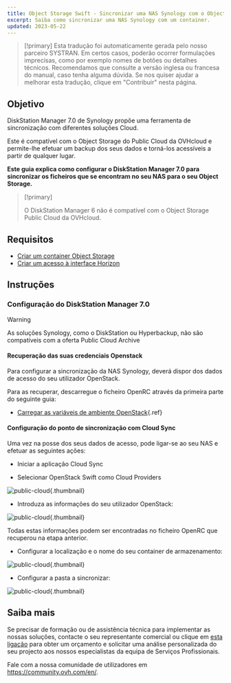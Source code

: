 ```yaml
---
title: Object Storage Swift - Sincronizar uma NAS Synology com o Object Storage
excerpt: Saiba como sincronizar uma NAS Synology com um container.
updated: 2023-05-22
---
```


> [!primary]
> Esta tradução foi automaticamente gerada pelo nosso parceiro SYSTRAN. Em certos casos, poderão ocorrer formulações imprecisas, como por exemplo nomes de botões ou detalhes técnicos. Recomendamos que consulte a versão inglesa ou francesa do manual, caso tenha alguma dúvida. Se nos quiser ajudar a melhorar esta tradução, clique em "Contribuir" nesta página.
>

## Objetivo

DiskStation Manager 7.0 de Synology propõe uma ferramenta de sincronização com diferentes soluções Cloud.

Este é compatível com o Object Storage do Public Cloud da OVHcloud e permite-lhe efetuar um backup dos seus dados e torná-los acessíveis a partir de qualquer lugar.

**Este guia explica como configurar o DiskStation Manager 7.0 para sincronizar os ficheiros que se encontram no seu NAS para o seu Object Storage.**

> [!primary]
>
> O DiskStation Manager 6 não é compatível com o Object Storage Public Cloud da OVHcloud.
>

## Requisitos

- [Criar um container Object Storage](/pages/storage_and_backup/object_storage/pcs_create_container)
- [Criar um acesso à interface Horizon](/pages/public_cloud/compute/create_and_delete_a_user#criacao-de-um-utilizador-openstack)

## Instruções

### Configuração do DiskStation Manager 7.0

> [!warning]
>
> As soluções Synology, como o DiskStation ou Hyperbackup, não são compatíveis com a oferta Public Cloud Archive
>

#### Recuperação das suas credenciais Openstack

Para configurar a sincronização da NAS Synology, deverá dispor dos dados de acesso do seu utilizador OpenStack.

Para as recuperar, descarregue o ficheiro OpenRC através da primeira parte do seguinte guia:

- [Carregar as variáveis de ambiente OpenStack](/pages/public_cloud/compute/loading_openstack_environment_variables#etapa-1-recuperar-as-variaveis){.ref}

#### Configuração do ponto de sincronização com Cloud Sync

Uma vez na posse dos seus dados de acesso, pode ligar-se ao seu NAS e efetuar as seguintes ações:

- Iniciar a aplicação Cloud Sync

- Selecionar OpenStack Swift como Cloud Providers

![public-cloud](images/DSM7_1.png){.thumbnail}

- Introduza as informações do seu utilizador OpenStack:

![public-cloud](images/DSM7_2.png){.thumbnail}

Todas estas informações podem ser encontradas no ficheiro OpenRC que recuperou na etapa anterior.

- Configurar a localização e o nome do seu container de armazenamento:

![public-cloud](images/DSM7_3.png){.thumbnail}

- Configurar a pasta a sincronizar:

![public-cloud](images/DSM7_4.png){.thumbnail}

## Saiba mais

Se precisar de formação ou de assistência técnica para implementar as nossas soluções, contacte o seu representante comercial ou clique em [esta ligação](/links/professional-services) para obter um orçamento e solicitar uma análise personalizada do seu projecto aos nossos especialistas da equipa de Serviços Profissionais.

Fale com a nossa comunidade de utilizadores em <https://community.ovh.com/en/>.